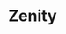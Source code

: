 ---
title: "Zenity"
excerpt: "The low-code/no-code application security company"
categories:
  - projects
header:
  teaser: /assets/images/projects/zenity.png
  image: /assets/images/projects/zenity.png
priority: 3
link: https://www.zenity.io
---